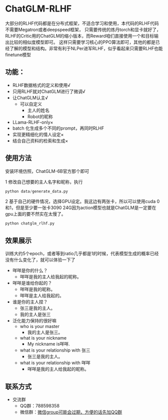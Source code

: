 # ChatGLM-RLHF
大部分的RLHF代码都是在分布式框架，不适合学习和使用，本代码的RLHF代码不需要Megatron或者deepspeed框架，
只需要传统的炼丹torch和显卡就好了，RLHF的Critic用的ChatGLM的缩小版本，而Reward咱们直接使用一个和目标输出比较的相似度模型即可。
这样只需要学习核心的PPO算法即可，其他的都是已经了解的模型和结构。非常有利于NLPer进军RLHF，似乎看起来只需要RLHF也能finetune模型
## 功能：
- RLHF数据格式的定义和使用√
- 只用RLHF就对ChatGLM进行了微调√
- 让ChatGLM认主√
    - 可以自定义
        - 主人的姓名
        - Robot的昵称
- LLama-RLHF-only×
- batch 化生成多个不同的prompt，再同时RLHF
- 实现更精细化的情人设定×
- 结合自己资料的检索和生成×
## 使用方法
安装环境仿照，ChatGLM-6B官方那个即可

1 修改自己想要的主人名字和昵称，执行
```python
python data/generate_data.py
```
2 基于自己的硬件情况，选择GPU设定。我这边有两张卡，所以可以使用cuda 0和1，但是至少要一张卡3090 24G因为action模型也就是ChatGLM是一定要在gpu上面的要不然实在太慢了。
```python
python chatglm_rlhf.py
```

## 效果展示
训练大约5个epoch，或者等到ratio几乎都是1的时候，代表模型生成的概率已经没有什么变化了，就可以体验一下了
- 咩咩是你的什么？
    - 咩咩是我的主人给我起的昵称。
- 咩咩是谁给你起的？
    - 咩咩是我的昵称。
    - 咩咩是主人给我起的。
- 谁是你的主人捏？
    - 张三是我的主人。
    - 我的主人是张三
- 泛化能力保持的很好嘛
    - who is your master
        - 我的主人是张三。
    - what is your nickname
        - My nickname is咩咩.
    - what is your relationship with 张三
        - 张三是我的主人。
    - what is your relationship with 咩咩
        - 咩咩是我的主人给我起的昵称。
## 联系方式
- 交流群
    - QQ群：788598358
    - 微信群：[微信group可能会过期，方便的话先加QQ群](https://s1.ax1x.com/2023/04/21/p9Av6V1.png)
